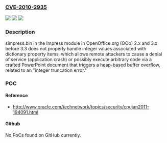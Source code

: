 ### [CVE-2010-2935](https://cve.mitre.org/cgi-bin/cvename.cgi?name=CVE-2010-2935)
![](https://img.shields.io/static/v1?label=Product&message=n%2Fa&color=blue)
![](https://img.shields.io/static/v1?label=Version&message=n%2Fa&color=blue)
![](https://img.shields.io/static/v1?label=Vulnerability&message=n%2Fa&color=brighgreen)

### Description

simpress.bin in the Impress module in OpenOffice.org (OOo) 2.x and 3.x before 3.3 does not properly handle integer values associated with dictionary property items, which allows remote attackers to cause a denial of service (application crash) or possibly execute arbitrary code via a crafted PowerPoint document that triggers a heap-based buffer overflow, related to an "integer truncation error."

### POC

#### Reference
- http://www.oracle.com/technetwork/topics/security/cpujan2011-194091.html

#### Github
No PoCs found on GitHub currently.

